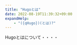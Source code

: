 ```yaml
---
title: "Hugoとは"
date: 2022-08-19T11:39:32+09:00
expandHelp:
    - "({qHugo})(とは)?"
---
```


Hugoとはについて・・・・
